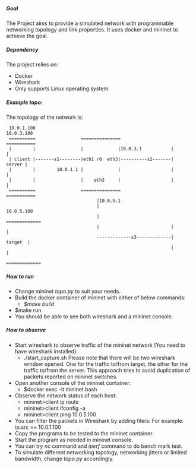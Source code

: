 ##### Goal
  The Project aims to provide a simulated network with programmable networking topology 
  and link properties. It uses docker and mininet to achieve the goal.

##### Dependency
  The project relies on:
  * Docker
  * Wireshark
  * Only supports Linux operating system.

##### Example topo:
  The topology of the network is:

     10.0.1.100                                                    10.0.3.100
     ==========                 ===============                   ===========
     |        |                 |             |10.0.3.1           |         |
     | client |-------s1--------|eth1 r0  eth3|----------s2-------|  server |
     |        |        10.0.1.1 |             |                   |         |
     |        |                 |    eth2     |                   |         |
     ==========                 ===============                   ===========
                                      |10.0.5.1                
                                      |                            10.0.5.100
                                      |                           =============
                                      |                           |           |
                                      -------------s3-------------|   target  | 
                                                                  |           |
                                                                  =============
##### How to run
  * Change mininet _topo.py_ to suit your needs.
  * Build the docker container of mininet with either of below commands:
      * _$make build_
  * $make run
  * You should be able to see both wireshark and a mininet console.

##### How to observe
  * Start wireshark to observe traffic of the mininet network (You need to have wireshark installed):
    * ./start\_capture.sh
    Please note that there will be two wireshark window opened. One for the traffic to/from target, the other for the traffic to/from the server. This approach tries to avoid duplication of packets reported on mininet switches.
  * Open another console of the mininet container:
    * $docker exec -it mininet bash
  * Observe the network status of each host:
    * mininet>client ip route
    * mininet>client ifconfig -a
    * mininet>client ping 10.0.5.100
  * You can filter the packets in Wireshark by adding filers:
    For example:
    ip.src == 10.0.1.100
  * Copy the programs to be tested to the mininet container.
  * Start the program as needed in mininet console.
  * You can try _nc_ command and _iperf_ command to do bench mark test.
  * To simulate different networking topology, networking jitters
    or limited bandwidth, change _topo.py_ accordingly.


